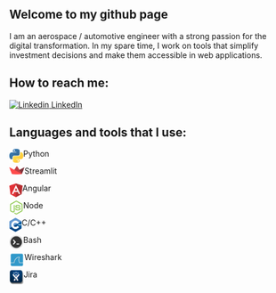 ## Welcome to my github page

I am an aerospace / automotive engineer with a strong passion for the digital transformation.
In my spare time, I work on tools that simplify investment decisions and make them accessible in web applications.
## How to reach me:

[![Linkedin](https://i.stack.imgur.com/gVE0j.png) LinkedIn](https://www.linkedin.com/in/raphael-becker-832690173/)

## Languages and tools that I use:

<img align="left" alt="Email" height="25px" src="/Icons/python3.png" /> Python

<img align="left" height="15px" src="/Icons/streamlit.png" /> Streamlit

<img align="left" height="25px" src="/Icons/angular.png" /> Angular

<img align="left" height="25px" src="/Icons/node_js.png" /> Node

<img align="left" height="25px" src="/Icons/c++.png" /> C/C++

<img align="left" height="25px" src="/Icons/bash.png" /> Bash

<img align="left" height="27px" src="/Icons/wireshark_logo.png" /> Wireshark

<img align="left" height="27px" src="/Icons/jira_icon.png" /> Jira

